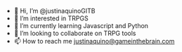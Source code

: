 - 👋 Hi, I’m @justinaquinoGITB
- 👀 I’m interested in TRPGS
- 🌱 I’m currently learning Javascript and Python
- 💞️ I’m looking to collaborate on TRPG tools
- 📫 How to reach me justinaquino@gameinthebrain.com 

<!---
justinaquinoGITB/justinaquinoGITB is a ✨ special ✨ repository because its `README.md` (this file) appears on your GitHub profile.
You can click the Preview link to take a look at your changes.
--->
